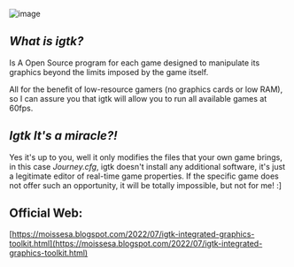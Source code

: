 ![image](https://user-images.githubusercontent.com/82337156/181809308-1fddd642-3da6-4e7b-a576-781736c859a3.png)

## **_What is igtk?_**

Is A  Open Source program for each game designed to manipulate its graphics beyond the limits imposed by the game itself.

All for the benefit of low-resource gamers (no graphics cards or low RAM), so I can assure you that igtk will allow you to run all available games at 60fps.

## **_Igtk It's a miracle?!_**

Yes it's up to you, well it only modifies the files that your own game brings, in this case *Journey.cfg*, igtk doesn't install any additional software, it's just a legitimate editor of real-time game properties. If the specific game does not offer such an opportunity, it will be totally impossible, but not for me! :]



## Official Web:

  [https://moissesa.blogspot.com/2022/07/igtk-integrated-graphics-toolkit.html](https://moissesa.blogspot.com/2022/07/igtk-integrated-graphics-toolkit.html)
 
